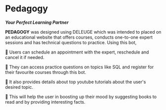 # Pedagogy

**_Your Perfect Learning Partner_**

   **PEDAGOGY** was designed using DELEUGE which was intended to placed on an educational website that offers courses, conducts one-to-one expert sessions and has technical questions to practice. Using this bot, 
   
   💫 Users can schedule an appointment with the expert, reschedule and cancel it if needed.
   
   💫 They can access practice questions on topics like SQL and register for their favourite courses through this bot. 
   
   💫 It also provides details about top youtube tutorials about the user's desired topic. 
   
   💫 This will help the user in boosting up their mood by suggesting books to read and by providing interesting facts.



